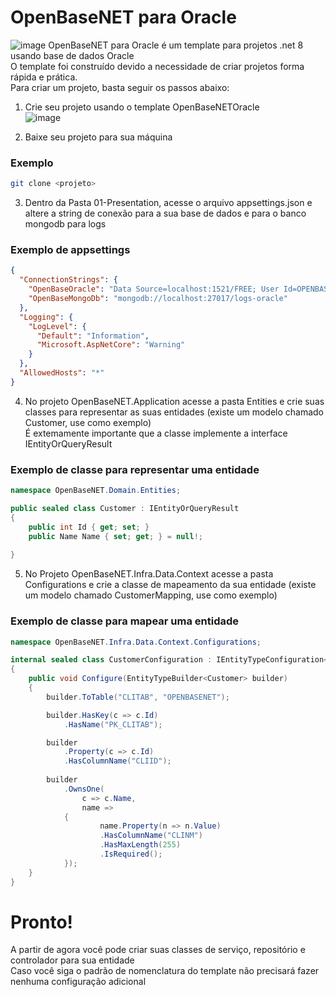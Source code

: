 # OpenBaseNET para Oracle
![image](https://github.com/britors/OpenBase.NET/assets/183213/9d3f3601-d627-4225-b64f-1f4fd0a3f817)
OpenBaseNET para Oracle é um template para projetos .net 8 usando base de dados Oracle <br/>
O template foi construído devido a necessidade de criar projetos  forma rápida e prática. <br/>
Para criar um projeto, basta seguir os passos abaixo: <br/>
1) Crie seu projeto usando o template OpenBaseNETOracle <br/>
![image](https://github.com/britors/OpenBaseNETOracle/assets/183213/1503d4b0-d7d9-4e25-a3ae-ec93c74a421e)


2) Baixe seu projeto para sua máquina <br/>
### Exemplo
```bash
git clone <projeto>
```
3) Dentro da Pasta 01-Presentation, acesse o arquivo appsettings.json e altere a string de conexão para a sua base de dados e para o banco mongodb para logs <br/>
### Exemplo de appsettings
```json
{
  "ConnectionStrings": {
    "OpenBaseOracle": "Data Source=localhost:1521/FREE; User Id=OPENBASENET;Password=OPENBASENET;",
    "OpenBaseMongoDb": "mongodb://localhost:27017/logs-oracle"
  },
  "Logging": {
    "LogLevel": {
      "Default": "Information",
      "Microsoft.AspNetCore": "Warning"
    }
  },
  "AllowedHosts": "*"
}
```
4) No projeto OpenBaseNET.Application acesse a pasta Entities e crie suas classes para representar as suas entidades (existe um modelo chamado Customer, use como exemplo) <br/>
   É extemamente importante que a classe implemente a interface IEntityOrQueryResult <br/>
### Exemplo de classe para representar uma entidade
```csharp
namespace OpenBaseNET.Domain.Entities;

public sealed class Customer : IEntityOrQueryResult
{
    public int Id { get; set; }
    public Name Name { set; get; } = null!;
 
}
```
5) No Projeto OpenBaseNET.Infra.Data.Context acesse a pasta Configurations e crie a classe de mapeamento da sua entidade (existe um modelo chamado CustomerMapping, use como exemplo) <br/>
### Exemplo de classe para mapear uma entidade
```csharp
namespace OpenBaseNET.Infra.Data.Context.Configurations;

internal sealed class CustomerConfiguration : IEntityTypeConfiguration<Customer>
{
    public void Configure(EntityTypeBuilder<Customer> builder)
    {
        builder.ToTable("CLITAB", "OPENBASENET");

        builder.HasKey(c => c.Id)
            .HasName("PK_CLITAB");

        builder
            .Property(c => c.Id)
            .HasColumnName("CLIID");
        
        builder
            .OwnsOne(
                c => c.Name, 
                name =>
            {
                    name.Property(n => n.Value)
                    .HasColumnName("CLINM")
                    .HasMaxLength(255)
                    .IsRequired();
            });
    }
}
```
# Pronto!
A partir de agora você pode criar suas classes de serviço, repositório e controlador para sua entidade <br/>
Caso você siga o padrão de nomenclatura do template não precisará fazer nenhuma configuração adicional <br/>
